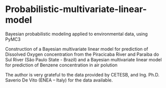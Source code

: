 # Probabilistic-multivariate-linear-model
Bayesian probabilistic modeling applied to environmental data, using PyMC3

Construction of a Bayesian multivariate linear model for prediction of Dissolved Oxygen concentration from the Piracicaba River and Paraiba do Sul River (São Paulo State - Brazil) and a Bayesian multivariate linear model for prediction of Benzene concentration in air polution

The author is very grateful to the data provided by CETESB, and Ing. Ph.D. Saverio De Vito (ENEA – Italy) for the data available.
